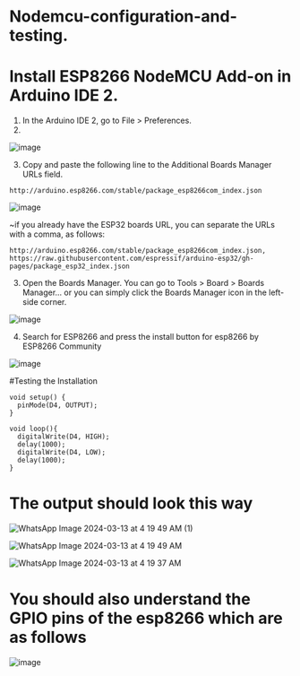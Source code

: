



# Nodemcu-configuration-and-testing.



# Install ESP8266 NodeMCU Add-on in Arduino IDE 2.

1. In the Arduino IDE 2, go to File > Preferences.
2. 
![image](https://github.com/dennisngugiwambui/Nodemcu-configuration-and-testing/assets/112067611/3649a553-5221-45a0-a5f2-d01d866e3abf)


3. Copy and paste the following line to the Additional Boards Manager URLs field.

```http://arduino.esp8266.com/stable/package_esp8266com_index.json```

![image](https://github.com/dennisngugiwambui/Nodemcu-configuration-and-testing/assets/112067611/6ce345ce-2334-4ac5-a417-3971dc792360)


~if you already have the ESP32 boards URL, you can separate the URLs with a comma, as follows:

```http://arduino.esp8266.com/stable/package_esp8266com_index.json,```
```https://raw.githubusercontent.com/espressif/arduino-esp32/gh-pages/package_esp32_index.json```

3. Open the Boards Manager. You can go to Tools > Board > Boards Manager… or you can simply click the Boards Manager icon in the left-side corner.

![image](https://github.com/dennisngugiwambui/Nodemcu-configuration-and-testing/assets/112067611/0381d895-769f-4b1c-8509-ff64ad356821)

4. Search for ESP8266 and press the install button for esp8266 by ESP8266 Community

![image](https://github.com/dennisngugiwambui/Nodemcu-configuration-and-testing/assets/112067611/34975b63-d6e2-4ffd-9654-3b1e4140e234)


#Testing the Installation


```
void setup() {
  pinMode(D4, OUTPUT);
}

void loop(){
  digitalWrite(D4, HIGH);
  delay(1000);
  digitalWrite(D4, LOW);
  delay(1000);
}

```


# The output should look this way

![WhatsApp Image 2024-03-13 at 4 19 49 AM (1)](https://github.com/dennisngugiwambui/Nodemcu-configuration-and-testing/assets/112067611/2ed11c1a-be20-493d-bf64-5c5a8940f0bc)

![WhatsApp Image 2024-03-13 at 4 19 49 AM](https://github.com/dennisngugiwambui/Nodemcu-configuration-and-testing/assets/112067611/f7146970-03cc-4df4-86ba-f2c528782067)

![WhatsApp Image 2024-03-13 at 4 19 37 AM](https://github.com/dennisngugiwambui/Nodemcu-configuration-and-testing/assets/112067611/c3918e25-09b6-4ad1-8be9-85f1a8231094)



# You should also understand the GPIO pins of the esp8266 which are as follows

![image](https://github.com/dennisngugiwambui/Nodemcu-configuration-and-testing/assets/112067611/e3b166b2-5acb-470a-969e-774aa76d6b17)




